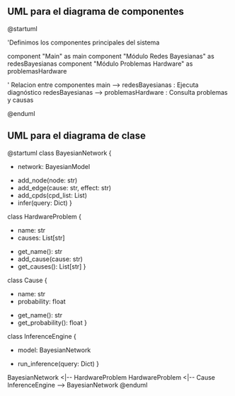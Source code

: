 
## UML para el diagrama de componentes

@startuml

'Definimos los componentes principales del sistema

component "Main" as main
component "Módulo Redes Bayesianas" as redesBayesianas
component "Módulo Problemas Hardware" as problemasHardware

' Relacion entre componentes
main --> redesBayesianas : Ejecuta diagnóstico
redesBayesianas --> problemasHardware : Consulta problemas y causas

@enduml

## UML para el diagrama de clase

@startuml
class BayesianNetwork {
  - network: BayesianModel
  + add_node(node: str)
  + add_edge(cause: str, effect: str)
  + add_cpds(cpd_list: List)
  + infer(query: Dict)
}

class HardwareProblem {
  - name: str
  - causes: List[str]
  + get_name(): str
  + add_cause(cause: str)
  + get_causes(): List[str]
}

class Cause {
  - name: str
  - probability: float
  + get_name(): str
  + get_probability(): float
}

class InferenceEngine {
  - model: BayesianNetwork
  + run_inference(query: Dict)
}

BayesianNetwork <|-- HardwareProblem
HardwareProblem <|-- Cause
InferenceEngine --> BayesianNetwork
@enduml
